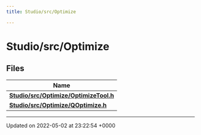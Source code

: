 ```yaml
---
title: Studio/src/Optimize

---
```


# Studio/src/Optimize



## Files

| Name           |
| -------------- |
| **[Studio/src/Optimize/OptimizeTool.h](../Files/OptimizeTool_8h.md#file-optimizetool.h)**  |
| **[Studio/src/Optimize/QOptimize.h](../Files/QOptimize_8h.md#file-qoptimize.h)**  |






-------------------------------

Updated on 2022-05-02 at 23:22:54 +0000
